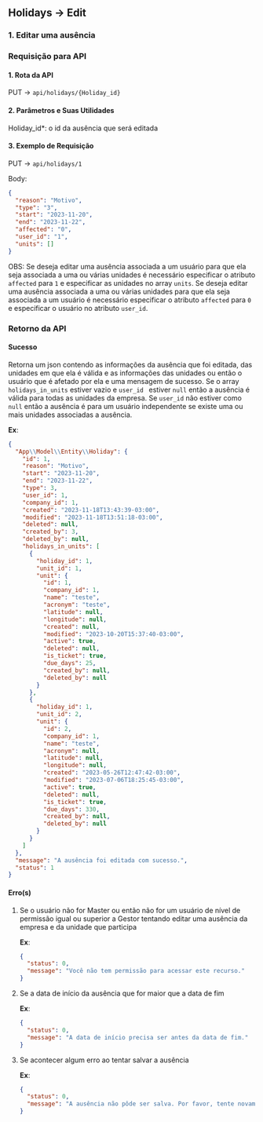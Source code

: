 ## Holidays -> Edit

### 1. Editar uma ausência

### Requisição para API

#### 1. Rota da API

PUT -> `api/holidays/{Holiday_id}`

#### 2. Parâmetros e Suas Utilidades

Holiday_id\*: o id da ausência que será editada

#### 3. Exemplo de Requisição

PUT -> `api/holidays/1`

Body:

```json
{
  "reason": "Motivo",
  "type": "3",
  "start": "2023-11-20",
  "end": "2023-11-22",
  "affected": "0",
  "user_id": "1",
  "units": []
}
```

OBS: Se deseja editar uma ausência associada a um usuário para que ela seja associada a uma ou várias unidades é necessário especificar o atributo `affected` para `1` e especificar as unidades no array `units`. Se deseja editar uma ausência associada a uma ou várias unidades para que ela seja associada a um usuário é necessário especificar o atributo `affected` para `0` e especificar o usuário no atributo `user_id`.

### Retorno da API

#### Sucesso

Retorna um json contendo as informações da ausência que foi editada, das unidades em que ela é válida e as informações das unidades ou então o usuário que é afetado por ela e uma mensagem de sucesso. Se o array `holidays_in_units` estiver vazio e `user_id ` estiver `null` então a ausência é válida para todas as unidades da empresa. Se `user_id` não estiver como `null` então a ausência é para um usuário independente se existe uma ou mais unidades associadas a ausência.

**Ex**:

```json
{
  "App\\Model\\Entity\\Holiday": {
    "id": 1,
    "reason": "Motivo",
    "start": "2023-11-20",
    "end": "2023-11-22",
    "type": 3,
    "user_id": 1,
    "company_id": 1,
    "created": "2023-11-18T13:43:39-03:00",
    "modified": "2023-11-18T13:51:18-03:00",
    "deleted": null,
    "created_by": 3,
    "deleted_by": null,
    "holidays_in_units": [
      {
        "holiday_id": 1,
        "unit_id": 1,
        "unit": {
          "id": 1,
          "company_id": 1,
          "name": "teste",
          "acronym": "teste",
          "latitude": null,
          "longitude": null,
          "created": null,
          "modified": "2023-10-20T15:37:40-03:00",
          "active": true,
          "deleted": null,
          "is_ticket": true,
          "due_days": 25,
          "created_by": null,
          "deleted_by": null
        }
      },
      {
        "holiday_id": 1,
        "unit_id": 2,
        "unit": {
          "id": 2,
          "company_id": 1,
          "name": "teste",
          "acronym": null,
          "latitude": null,
          "longitude": null,
          "created": "2023-05-26T12:47:42-03:00",
          "modified": "2023-07-06T18:25:45-03:00",
          "active": true,
          "deleted": null,
          "is_ticket": true,
          "due_days": 330,
          "created_by": null,
          "deleted_by": null
        }
      }
    ]
  },
  "message": "A ausência foi editada com sucesso.",
  "status": 1
}
```

#### Erro(s)

1.  Se o usuário não for Master ou então não for um usuário de nível de permissão igual ou superior a Gestor tentando editar uma ausência da empresa e da unidade que participa

    **Ex**:

    ```json
    {
      "status": 0,
      "message": "Você não tem permissão para acessar este recurso."
    }
    ```

2.  Se a data de início da ausência que for maior que a data de fim

    **Ex**:

    ```json
    {
      "status": 0,
      "message": "A data de início precisa ser antes da data de fim."
    }
    ```

3.  Se acontecer algum erro ao tentar salvar a ausência

    **Ex**:

    ```json
    {
      "status": 0,
      "message": "A ausência não pôde ser salva. Por favor, tente novamente."
    }
    ```
